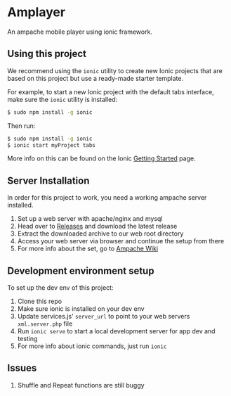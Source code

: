 Amplayer
=====================

An ampache mobile player using ionic framework.

## Using this project

We recommend using the `ionic` utility to create new Ionic projects that are based on this project but use a ready-made starter template.

For example, to start a new Ionic project with the default tabs interface, make sure the `ionic` utility is installed:

```bash
$ sudo npm install -g ionic
```

Then run:

```bash
$ sudo npm install -g ionic
$ ionic start myProject tabs
```

More info on this can be found on the Ionic [Getting Started](http://ionicframework.com/getting-started) page.

## Server Installation

In order for this project to work, you need a working ampache server installed.
1. Set up a web server with apache/nginx and mysql
2. Head over to [Releases](https://github.com/ampache/ampache/releases) and download the latest release
3. Extract the downloaded archive to our web root directory
4. Access your web server via browser and continue the setup from there
5. For more info about the set, go to [Ampache Wiki](https://github.com/ampache/ampache/wiki)

## Development environment setup

To set up the dev env of this project:
1. Clone this repo
2. Make sure ionic is installed on your dev env
3. Update services.js' `server_url` to point to your web servers `xml.server.php` file
4. Run `ionic serve` to start a local development server for app dev and testing
5. For more info about ionic commands, just run `ionic`

## Issues
1. Shuffle and Repeat functions are still buggy